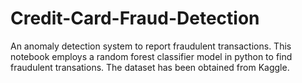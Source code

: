 # Credit-Card-Fraud-Detection
An anomaly detection system to report fraudulent transactions.
This notebook employs a random forest classifier model in python to find fraudulent transations.
The dataset has been obtained from Kaggle.
